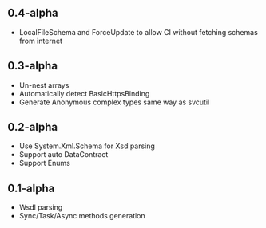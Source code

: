 ## 0.4-alpha
* LocalFileSchema and ForceUpdate to allow CI without fetching schemas from internet

## 0.3-alpha
* Un-nest arrays
* Automatically detect BasicHttpsBinding
* Generate Anonymous complex types same way as svcutil

## 0.2-alpha
* Use System.Xml.Schema for Xsd parsing
* Support auto DataContract
* Support Enums

## 0.1-alpha
* Wsdl parsing
* Sync/Task/Async methods generation
